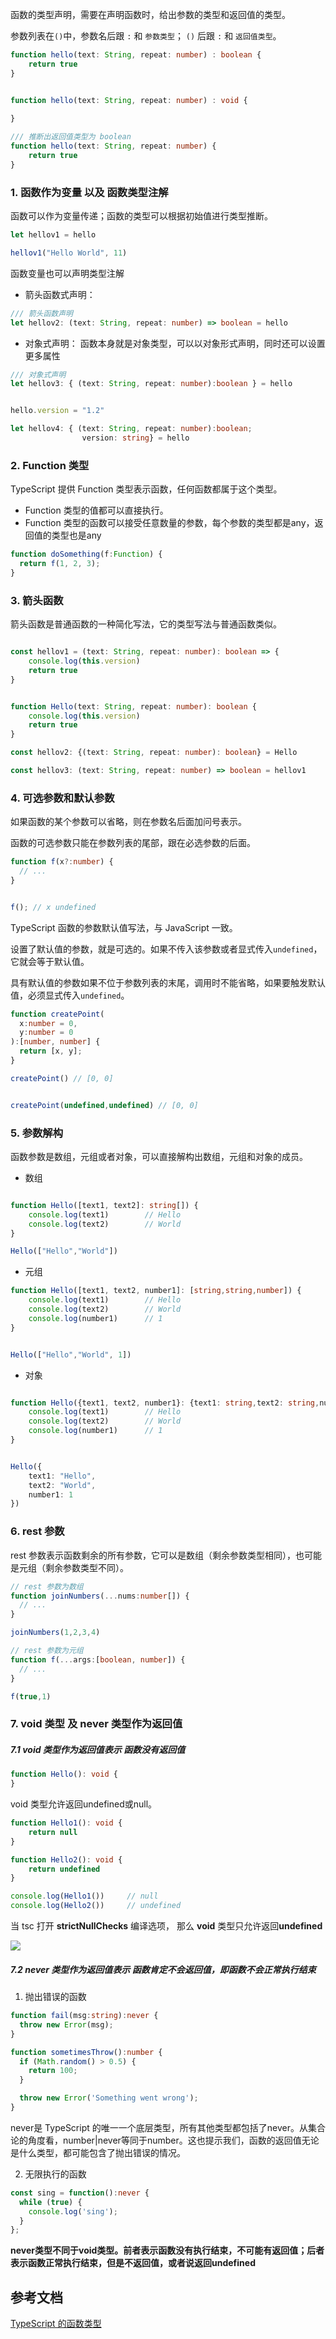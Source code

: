 
函数的类型声明，需要在声明函数时，给出参数的类型和返回值的类型。

参数列表在`()`中，参数名后跟 `:` 和 `参数类型`； `()` 后跟 `:`
 和 `返回值类型`。
 
```ts
function hello(text: String, repeat: number) : boolean {
    return true 
}


function hello(text: String, repeat: number) : void {
    
}

/// 推断出返回值类型为 boolean 
function hello(text: String, repeat: number) {
    return true 
}

```

### 1. 函数作为变量 以及 函数类型注解

函数可以作为变量传递；函数的类型可以根据初始值进行类型推断。

```ts 
let hellov1 = hello 

hellov1("Hello World", 11)
```

函数变量也可以声明类型注解

-  箭头函数式声明：
```ts
/// 箭头函数声明
let hellov2: (text: String, repeat: number) => boolean = hello

```

- 对象式声明： 函数本身就是对象类型，可以以对象形式声明，同时还可以设置更多属性

```ts 
/// 对象式声明
let hellov3: { (text: String, repeat: number):boolean } = hello


hello.version = "1.2"

let hellov4: { (text: String, repeat: number):boolean;
			    version: string} = hello
```

### 2. Function 类型

TypeScript 提供 Function 类型表示函数，任何函数都属于这个类型。
- Function 类型的值都可以直接执行。
- Function 类型的函数可以接受任意数量的参数，每个参数的类型都是any，返回值的类型也是any

```ts 
function doSomething(f:Function) {
  return f(1, 2, 3);
}
```

### 3. 箭头函数

箭头函数是普通函数的一种简化写法，它的类型写法与普通函数类似。

```ts

const hellov1 = (text: String, repeat: number): boolean => {
    console.log(this.version)
    return true 
}


function Hello(text: String, repeat: number): boolean {
    console.log(this.version)
    return true 
}

const hellov2: {(text: String, repeat: number): boolean} = Hello

const hellov3: (text: String, repeat: number) => boolean = hellov1

```

### 4. 可选参数和默认参数 

如果函数的某个参数可以省略，则在参数名后面加问号表示。

函数的可选参数只能在参数列表的尾部，跟在必选参数的后面。

```ts
function f(x?:number) {
  // ...
}


f(); // x undefined
```


TypeScript 函数的参数默认值写法，与 JavaScript 一致。

设置了默认值的参数，就是可选的。如果不传入该参数或者显式传入`undefined`，它就会等于默认值。

具有默认值的参数如果不位于参数列表的末尾，调用时不能省略，如果要触发默认值，必须显式传入`undefined`。

```ts
function createPoint(
  x:number = 0,
  y:number = 0
):[number, number] {
  return [x, y];
}

createPoint() // [0, 0]


createPoint(undefined,undefined) // [0, 0]
```

### 5. 参数解构 

函数参数是数组，元组或者对象，可以直接解构出数组，元组和对象的成员。

- 数组 
```ts 

function Hello([text1, text2]: string[]) {
    console.log(text1)        // Hello
    console.log(text2)        // World 
}

Hello(["Hello","World"])
```

- 元组 

```ts
function Hello([text1, text2, number1]: [string,string,number]) {
    console.log(text1)        // Hello
    console.log(text2)        // World
    console.log(number1)      // 1
}


Hello(["Hello","World", 1])
```

- 对象

```ts

function Hello({text1, text2, number1}: {text1: string,text2: string,number1:number}) {
    console.log(text1)        // Hello
    console.log(text2)        // World
    console.log(number1)      // 1
}


Hello({
    text1: "Hello",
    text2: "World",
    number1: 1
})
```

### 6. rest 参数

rest 参数表示函数剩余的所有参数，它可以是数组（剩余参数类型相同），也可能是元组（剩余参数类型不同）。

```ts
// rest 参数为数组
function joinNumbers(...nums:number[]) {
  // ...
}

joinNumbers(1,2,3,4)

// rest 参数为元组
function f(...args:[boolean, number]) {
  // ...
}

f(true,1)
```

### 7. void 类型 及 never 类型作为返回值

##### 7.1 void 类型作为返回值表示 函数没有返回值

```ts
function Hello(): void {
}
```

void 类型允许返回undefined或null。
```ts 
function Hello1(): void {
    return null
}

function Hello2(): void {
    return undefined
}

console.log(Hello1())     // null 
console.log(Hello2())     // undefined

```

当 tsc 打开 **strictNullChecks** 编译选项， 那么 **void** 类型只允许返回**undefined**

![](https://pic.existorlive.cn//202402181157432.png)
##### 7.2 never 类型作为返回值表示 函数肯定不会返回值，即函数不会正常执行结束

1. 抛出错误的函数

```ts
function fail(msg:string):never {
  throw new Error(msg);
}

function sometimesThrow():number {
  if (Math.random() > 0.5) {
    return 100;
  }

  throw new Error('Something went wrong');
}
```

never是 TypeScript 的唯一一个底层类型，所有其他类型都包括了never。从集合论的角度看，number|never等同于number。这也提示我们，函数的返回值无论是什么类型，都可能包含了抛出错误的情况。

2.  无限执行的函数

```ts 
const sing = function():never {
  while (true) {
    console.log('sing');
  }
};
```


**never类型不同于void类型。前者表示函数没有执行结束，不可能有返回值；后者表示函数正常执行结束，但是不返回值，或者说返回undefined**
## 参考文档

[TypeScript 的函数类型](https://wangdoc.com/typescript/function#function-%E7%B1%BB%E5%9E%8B)